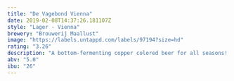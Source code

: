 ```yaml
---
title: "De Vagebond Vienna"
date: 2019-02-08T14:37:26.181107Z
style: "Lager - Vienna"
brewery: "Brouwerij Maallust"
image: "https://labels.untappd.com/labels/97194?size=hd"
rating: "3.26"
description: "A bottom-fermenting copper colored beer for all seasons!  Malty flavor with a slightly bitter aftertaste. The beer is unfiltered and unpasteurized.  Ingredients:  Water, malted barley, hops, and bottom-fermenting yeast  Serving suggestion: Maallust Pint Glass  Serving temperature: 5 to 6 degrees Celsius (41 to 42.8 degrees Fahrenheit)"
abv: "5.0"
ibu: "26"
---
```

